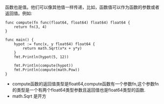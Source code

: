 函数也是值。他们可以像其他值一样传递，比如，函数值可以作为函数的参数或者返回值。例如:

```
func compute(fn func(float64, float64) float64) float64 {
    return fn(3, 4)
}

func main() {
    hypot := func(x, y float64) float64 {
        return math.Sqrt(x*x + y*y)
    }
    fmt.Println(hypot(5, 12))

    fmt.Println(compute(hypot))
    fmt.Println(compute(math.Pow))
}
```

* compute函数的返回值类型是float64,compute函数有一个参数fn,这个参数fn的类型是一个有两个float64类型参数且返回值也是float64类型的函数.
* math.Sqrt 是开方



